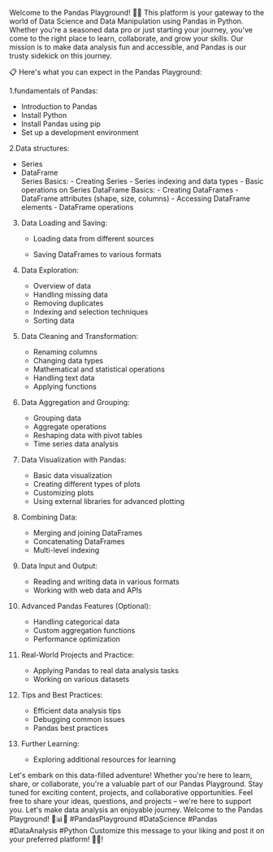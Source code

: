 Welcome to the Pandas Playground! 🐼🎉
This platform is your gateway to the world of Data Science and Data Manipulation using Pandas in Python. Whether you're a seasoned data pro or just starting your journey, you've come to the right place to learn, collaborate, and grow your skills.
Our mission is to make data analysis fun and accessible, and Pandas is our trusty sidekick on this journey.


📋 Here's what you can expect in the Pandas Playground:


1.fundamentals of Pandas:
   - Introduction to Pandas
   - Install Python
   - Install Pandas using pip
   - Set up a development environment

2.Data structures:
  - Series
  - DataFrame     
             Series Basics:
                 - Creating Series
                 - Series indexing and data types
                 - Basic operations on Series
             DataFrame Basics:
                  -  Creating DataFrames
                  -  DataFrame attributes (shape, size, columns)
                  -  Accessing DataFrame elements
                  -  DataFrame operations

3. Data Loading and Saving:             
   - Loading data from different sources
   
   - Saving DataFrames to various formats

4. Data Exploration:
   - Overview of data
   -  Handling missing data
   - Removing duplicates
   -  Indexing and selection techniques
   - Sorting data

5. Data Cleaning and Transformation:
   - Renaming columns
   - Changing data types
   - Mathematical and statistical operations
   - Handling text data
   - Applying functions

6. Data Aggregation and Grouping:
   - Grouping data
   - Aggregate operations
   - Reshaping data with pivot tables
   - Time series data analysis

7. Data Visualization with Pandas:
   - Basic data visualization
   - Creating different types of plots
   - Customizing plots
   - Using external libraries for advanced plotting

8. Combining Data:
    - Merging and joining DataFrames
    - Concatenating DataFrames
    - Multi-level indexing

9. Data Input and Output:
    - Reading and writing data in various formats
    - Working with web data and APIs

10. Advanced Pandas Features (Optional):
    - Handling categorical data
    - Custom aggregation functions
    - Performance optimization

11. Real-World Projects and Practice:
    - Applying Pandas to real data analysis tasks
    - Working on various datasets

12. Tips and Best Practices:
    - Efficient data analysis tips
    - Debugging common issues
    - Pandas best practices

13. Further Learning:
    - Exploring additional resources for learning

Let's embark on this data-filled adventure! Whether you're here to learn, share, or collaborate, you're a valuable part of our Pandas Playground.
Stay tuned for exciting content, projects, and collaborative opportunities. Feel free to share your ideas, questions, and projects – we're here to support you.
Let's make data analysis an enjoyable journey. Welcome to the Pandas Playground! 🌟📊🚀 #PandasPlayground #DataScience #Pandas #DataAnalysis #Python
Customize this message to your liking and post it on your preferred platform! 📢🐼!

